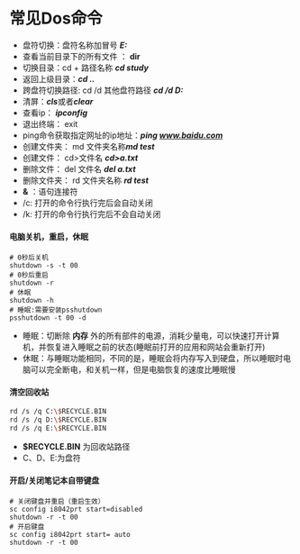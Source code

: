 # 常见Dos命令

- 盘符切换：盘符名称加冒号	***E:***
- 查看当前目录下的所有文件 ： **dir**
- 切换目录：cd + 路径名称     ***cd study***
- 返回上级目录：***cd ..***
- 跨盘符切换路径: cd /d 其他盘符路径     ***cd /d D:***
- 清屏：***cls***或者***clear***
- 查看ip： ***ipconfig***
- 退出终端： exit
- ping命令获取指定网址的ip地址：***ping www.baidu.com***
- 创建文件夹： md 文件夹名称***md test***
- 创建文件： cd>文件名    ***cd>a.txt***
- 删除文件： del 文件名    ***del a.txt***
- 删除文件夹： rd 文件夹名称   ***rd test***
- **&** ：语句连接符
- /c: 打开的命令行执行完后会自动关闭
- /k: 打开的命令行执行完后不会自动关闭



#### 电脑关机，重启，休眠

```shell
# 0秒后关机
shutdown -s -t 00
# 0秒后重启
shutdown -r
# 休眠
shutdown -h
# 睡眠:需要安装psshutdown
psshutdown -t 00 -d
```

- 睡眠：切断除 **内存** 外的所有部件的电源，消耗少量电，可以快速打开计算机，并恢复进入睡眠之前的状态(睡眠前打开的应用和网站会重新打开)
- 休眠：与睡眠功能相同，不同的是，睡眠会将内存写入到硬盘，所以睡眠时电脑可以完全断电，和关机一样，但是电脑恢复的速度比睡眠慢

#### 清空回收站

```bash
rd /s /q C:\$RECYCLE.BIN
rd /s /q D:\$RECYCLE.BIN
rd /s /q E:\$RECYCLE.BIN
```

- **$RECYCLE.BIN** 为回收站路径
- C、D、E:为盘符

#### 开启/关闭笔记本自带键盘

```shell
# 关闭键盘并重启（重启生效）
sc config i8042prt start=disabled 
shutdown -r -t 00
# 开启键盘
sc config i8042prt start= auto 
shutdown -r -t 00
```

